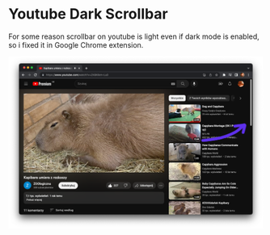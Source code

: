 # Youtube Dark Scrollbar
For some reason scrollbar on youtube is light even if dark mode is enabled,
so i fixed it in Google Chrome extension.

![Preview of dark scrollbar on YouTube](preview.png)
